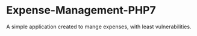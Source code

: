 # Expense-Management-PHP7
A simple application created to mange expenses, with least vulnerabilities. 
